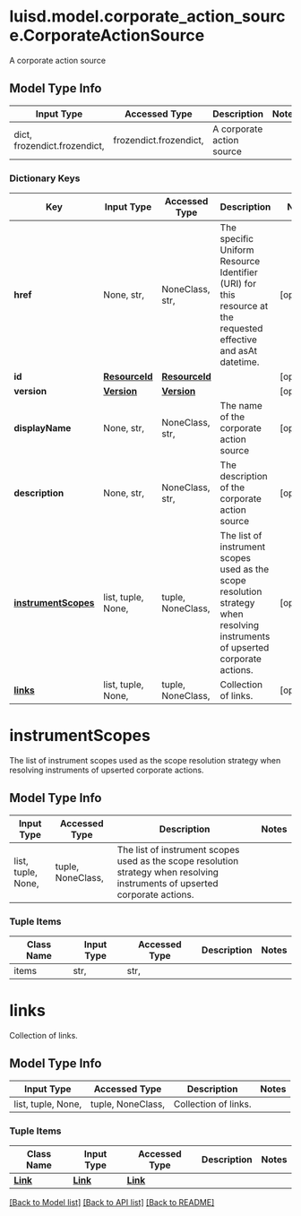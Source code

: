 # luisd.model.corporate_action_source.CorporateActionSource

A corporate action source

## Model Type Info
Input Type | Accessed Type | Description | Notes
------------ | ------------- | ------------- | -------------
dict, frozendict.frozendict,  | frozendict.frozendict,  | A corporate action source | 

### Dictionary Keys
Key | Input Type | Accessed Type | Description | Notes
------------ | ------------- | ------------- | ------------- | -------------
**href** | None, str,  | NoneClass, str,  | The specific Uniform Resource Identifier (URI) for this resource at the requested effective and asAt datetime. | [optional] 
**id** | [**ResourceId**](ResourceId.md) | [**ResourceId**](ResourceId.md) |  | [optional] 
**version** | [**Version**](Version.md) | [**Version**](Version.md) |  | [optional] 
**displayName** | None, str,  | NoneClass, str,  | The name of the corporate action source | [optional] 
**description** | None, str,  | NoneClass, str,  | The description of the corporate action source | [optional] 
**[instrumentScopes](#instrumentScopes)** | list, tuple, None,  | tuple, NoneClass,  | The list of instrument scopes used as the scope resolution strategy when resolving instruments of upserted corporate actions. | [optional] 
**[links](#links)** | list, tuple, None,  | tuple, NoneClass,  | Collection of links. | [optional] 

# instrumentScopes

The list of instrument scopes used as the scope resolution strategy when resolving instruments of upserted corporate actions.

## Model Type Info
Input Type | Accessed Type | Description | Notes
------------ | ------------- | ------------- | -------------
list, tuple, None,  | tuple, NoneClass,  | The list of instrument scopes used as the scope resolution strategy when resolving instruments of upserted corporate actions. | 

### Tuple Items
Class Name | Input Type | Accessed Type | Description | Notes
------------- | ------------- | ------------- | ------------- | -------------
items | str,  | str,  |  | 

# links

Collection of links.

## Model Type Info
Input Type | Accessed Type | Description | Notes
------------ | ------------- | ------------- | -------------
list, tuple, None,  | tuple, NoneClass,  | Collection of links. | 

### Tuple Items
Class Name | Input Type | Accessed Type | Description | Notes
------------- | ------------- | ------------- | ------------- | -------------
[**Link**](Link.md) | [**Link**](Link.md) | [**Link**](Link.md) |  | 

[[Back to Model list]](../../README.md#documentation-for-models) [[Back to API list]](../../README.md#documentation-for-api-endpoints) [[Back to README]](../../README.md)

